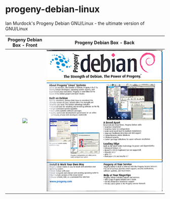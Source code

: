 # progeny-debian-linux

Ian Murdock's Progeny Debian GNU/Linux - the ultimate version of GNU/Linux

Progeny Debian Box - Front |  Progeny Debian Box - Back
:-------------------------:|:-------------------------:
![](progeny-front.png)  |  ![](progeny-back.png)
